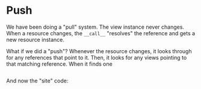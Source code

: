 # Push

We have been doing a "pull" system.
The view instance never changes.
When a resource changes, the `__call__` "resolves" the reference and gets a new resource instance.

What if we did a "push"?
Whenever the resource changes, it looks through for any references that point to it.
Then, it looks for any views pointing to that matching reference.
When it finds one

```{literalinclude} ../../examples/push/directives.py
```

And now the "site" code:

```{literalinclude} ../../examples/push/__init__.py
```
